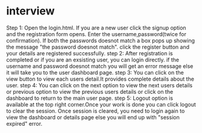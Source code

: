 # interview
Step 1:   Open the login.html. If you are a new user click the signup option and the registration form opens.
          Enter the username,password(twice for confirmation). If both the passwords doesnot match a box pops up showing the message "the password doesnot match".
          click the register button and your details are registered successfully.
step 2:   After registration is completed or if you are an exsisting user, you can login directly.
          if the username and password doesnot match you will get an error message else it will take you to the user dashboard page.
step 3:   You can click on the view button to view each users detail.It provides complete details about the user.
step 4:   You can click on the next option to view the next users details or previous option to view the previous users details or 
          click on the dashboard to return to the main user page.
step 5:   Logout option is available at the top right corner.Once your work is done you can click logout to clear the session. Once session is cleared, you need to login again to view the dashboard or details page else you will end up with "session expired" error.          
